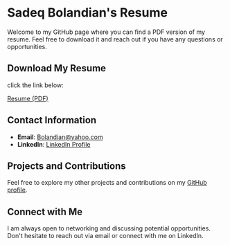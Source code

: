 # Sadeq Bolandian's Resume

Welcome to my GitHub page where you can find a PDF version of my resume. 
Feel free to download it and reach out if you have any questions or opportunities.

## Download My Resume

click the link below:

[Resume (PDF)](https://github.com/BolandianBolandian/MyResume/blob/main/MohammadSadeq-Bolandian-Resume.pdf)

## Contact Information

- **Email**: [Bolandian@yahoo.com](mailto:youremail@example.com)
- **LinkedIn**: [LinkedIn Profile](https://www.linkedin.com/in/mohammadsadeq-bolandian)

## Projects and Contributions

Feel free to explore my other projects and contributions on my [GitHub profile](https://github.com/BolandianBolandian).

## Connect with Me

I am always open to networking and discussing potential opportunities. 
Don't hesitate to reach out via email or connect with me on LinkedIn.
